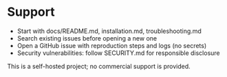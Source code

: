 # Support

- Start with docs/README.md, installation.md, troubleshooting.md
- Search existing issues before opening a new one
- Open a GitHub issue with reproduction steps and logs (no secrets)
- Security vulnerabilities: follow SECURITY.md for responsible disclosure

This is a self-hosted project; no commercial support is provided.